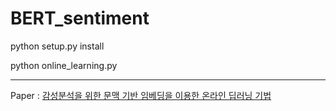 # BERT_sentiment



python setup.py install

python online_learning.py


----
Paper : [감성분석을 위한 문맥 기반 임베딩을 이용한 온라인 딥러닝 기법](https://www.kci.go.kr/kciportal/ci/sereArticleSearch/ciSereArtiView.kci?sereArticleSearchBean.artiId=ART002459670)
